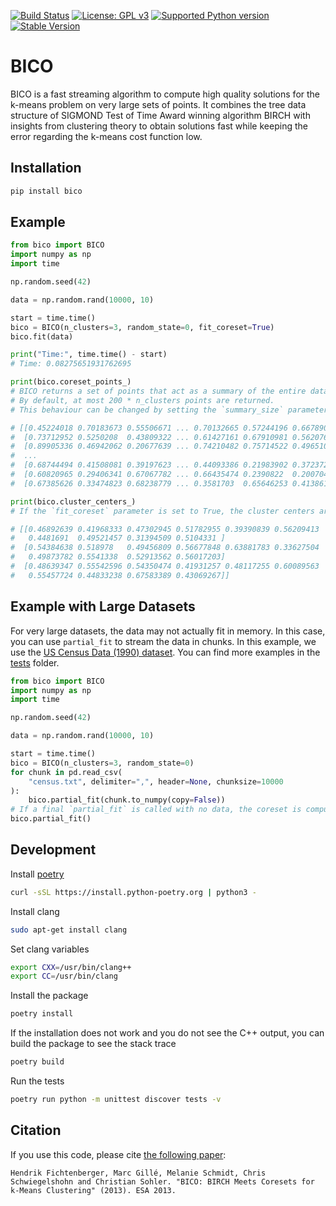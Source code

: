 [![Build Status](https://github.com/algo-hhu/bico/actions/workflows/mypy-flake-test.yml/badge.svg)](https://github.com/algo-hhu/bico/actions)
[![License: GPL v3](https://img.shields.io/badge/License-GPLv3-blue.svg)](https://www.gnu.org/licenses/gpl-3.0)
[![Supported Python version](https://img.shields.io/badge/python-3.9+-blue.svg)](https://www.python.org/downloads/release/python-390/)
[![Stable Version](https://img.shields.io/pypi/v/bico?label=stable)](https://pypi.org/project/bico/)

# BICO

BICO is a fast streaming algorithm to compute high quality solutions for the k-means problem on very large sets of points. It combines the tree data structure of SIGMOND Test of Time Award winning algorithm BIRCH with insights from clustering theory to obtain solutions fast while keeping the error regarding the k-means cost function low.

<!---
TODO: Add logo
<p align="center">
  <img src="https://github.com/algo-hhu/bico/blob/main/images/logo.png" alt="BICO Logo"/>
</p>
-->

## Installation

```bash
pip install bico
```

## Example

```python
from bico import BICO
import numpy as np
import time

np.random.seed(42)

data = np.random.rand(10000, 10)

start = time.time()
bico = BICO(n_clusters=3, random_state=0, fit_coreset=True)
bico.fit(data)

print("Time:", time.time() - start)
# Time: 0.08275651931762695

print(bico.coreset_points_)
# BICO returns a set of points that act as a summary of the entire dataset.
# By default, at most 200 * n_clusters points are returned.
# This behaviour can be changed by setting the `summary_size` parameter.

# [[0.45224018 0.70183673 0.55506671 ... 0.70132665 0.57244196 0.66789088]
#  [0.73712952 0.5250208  0.43809322 ... 0.61427161 0.67910981 0.56207661]
#  [0.89905336 0.46942062 0.20677639 ... 0.74210482 0.75714522 0.49651055]
#  ...
#  [0.68744494 0.41508081 0.39197623 ... 0.44093386 0.21983902 0.37237243]
#  [0.60820965 0.29406341 0.67067782 ... 0.66435474 0.2390822  0.20070476]
#  [0.67385626 0.33474823 0.68238779 ... 0.3581703  0.65646253 0.41386131]]

print(bico.cluster_centers_)
# If the `fit_coreset` parameter is set to True, the cluster centers are computed using KMeans from sklearn based on the coreset.

# [[0.46892639 0.41968333 0.47302945 0.51782955 0.39390839 0.56209413
#   0.4481691  0.49521457 0.31394509 0.5104331 ]
#  [0.54384638 0.518978   0.49456809 0.56677848 0.63881783 0.33627504
#   0.49873782 0.5541338  0.52913562 0.56017203]
#  [0.48639347 0.55542596 0.54350474 0.41931257 0.48117255 0.60089563
#   0.55457724 0.44833238 0.67583389 0.43069267]]
```

## Example with Large Datasets

For very large datasets, the data may not actually fit in memory. In this case, you can use `partial_fit` to stream the data in chunks. In this example, we use the [US Census Data (1990) dataset](https://archive.ics.uci.edu/dataset/116/us+census+data+1990). You can find more examples in the [tests](./tests/test.py) folder.

```python
from bico import BICO
import numpy as np
import time

np.random.seed(42)

data = np.random.rand(10000, 10)

start = time.time()
bico = BICO(n_clusters=3, random_state=0)
for chunk in pd.read_csv(
    "census.txt", delimiter=",", header=None, chunksize=10000
):
    bico.partial_fit(chunk.to_numpy(copy=False))
# If a final `partial_fit` is called with no data, the coreset is computed
bico.partial_fit()
```

## Development

Install [poetry](https://python-poetry.org/docs/#installation)
```bash
curl -sSL https://install.python-poetry.org | python3 -
```

Install clang
```bash
sudo apt-get install clang
```

Set clang variables
```bash
export CXX=/usr/bin/clang++
export CC=/usr/bin/clang
```

Install the package
```bash
poetry install
```

If the installation does not work and you do not see the C++ output, you can build the package to see the stack trace
```bash
poetry build
```

Run the tests
```bash
poetry run python -m unittest discover tests -v
```

## Citation

If you use this code, please cite [the following paper](https://link.springer.com/chapter/10.1007/978-3-642-40450-4_41):

```
Hendrik Fichtenberger, Marc Gillé, Melanie Schmidt, Chris Schwiegelshohn and Christian Sohler. "BICO: BIRCH Meets Coresets for k-Means Clustering" (2013). ESA 2013.
```
